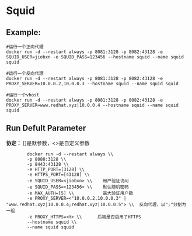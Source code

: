 Squid
===

## Example:

    #运行一个正向代理
    docker run -d --restart always -p 8081:3128 -p 8082:43128 -e SQUID_USER=jiobxn -e SQUID_PASS=123456 --hostname squid --name squid squid

    #运行一个反向代理
    docker run -d --restart always -p 8081:3128 -p 8082:43128 -e PROXY_SERVER=10.0.0.2,10.0.0.3 --hostname squid --name squid squid

    #运行一个vhost
    docker run -d --restart always -p 8081:3128 -p 8082:43128 -e PROXY_SERVER=www.redhat.xyz|10.0.0.4 --hostname squid --name squid squid

## Run Defult Parameter
**协定：** []是默参数，<>是自定义参数

			docker run -d --restart always \\
			-p 8080:3128 \\
			-p 8443:43128 \\
			-e HTTP_PORT=[3128] \\
			-e HTTPS_PORT=[43128] \\
			-e SQUID_USER=<jiobxn> \\    用户验证访问
			-e SQUID_PASS=<123456> \\    默认随机密码
			-e MAX_AUTH=[5] \\           最大验证用户数
			-e PROXY_SERVER=<"10.0.0.2,10.0.0.3" | "www.redhat.xyz|10.0.0.4;redhat.xyz|10.0.0.5"> \\  反向代理，以";"分割为一组
			-e PROXY_HTTPS=<Y> \\      后端是否启用了HTTPS
			--hostname squid \\
			--name squid squid
